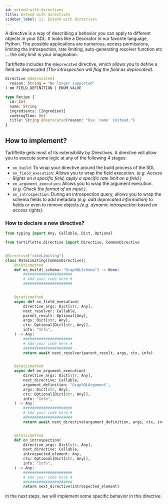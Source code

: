 ```yaml
---
id: extend-with-directives
title: Extend with directives
sidebar_label: 11. Extend with directives
---
```


A directive is a way of describing a behavior you can apply to different objects in your SDL. It looks like a Decorator in our favorite language, Python. The possible applications are numerous, access permissions, limiting the introspection, rate limiting, auto-generating resolver function etc ... the only limit is your imagination.

Tartiflette includes the `@deprecated` directive, which allows you to define a field as deprecated _(The introspection will flag the field as deprecated)_.

```graphql
directive @deprecated(
  reason: String = "No longer supported"
) on FIELD_DEFINITION | ENUM_VALUE

type Recipe {
  id: Int
  name: String
  ingredients: [Ingredient]
  cookingTime: Int
  title: String @deprecated(reason: "Use `name` instead.")
}
```

## How to implement?

Tartiflette gets most of its extensibility by Directives. A directive will allow you to execute some logic at any of the following 4 stages:

* `on_build`: To wrap your directive around the build process of the SDL
* `on_field_execution`: Allows you to wrap the field execution. _(e.g. Access Rights on a specific field, apply a specific rate limit on a field.)_
* `on_argument_execution`: Allows you to wrap the argument execution. _(e.g. Check the format of an input.)_.
* `on_introspection`: During an introspection query, allows you to wrap the schema fields to add metadata _(e.g. add deprecated information)_ to fields or even to remove objects _(e.g. dynamic introspection based on access rights)_.

### How to declare a new directive?

```python
from typing import Any, Callable, Dict, Optional

from tartiflette.directive import Directive, CommonDirective


@Directive("rateLimiting")
class RateLimiting(CommonDirective):
    @staticmethod
    def on_build(_schema: "GraphQLSchema") -> None:
        ######################
        # Add your code here #
        ######################


    @staticmethod
    async def on_field_execution(
        directive_args: Dict[str, Any],
        next_resolver: Callable,
        parent_result: Optional[Any],
        args: Dict[str, Any],
        ctx: Optional[Dict[str, Any]],
        info: "Info",
    ) -> Any:
        ######################
        # Add your code here #
        ######################
        return await next_resolver(parent_result, args, ctx, info)


    @staticmethod
    async def on_argument_execution(
        directive_args: Dict[str, Any],
        next_directive: Callable,
        argument_definition: "GraphQLArgument",
        args: Dict[str, Any],
        ctx: Optional[Dict[str, Any]],
        info: "Info",
    ) -> Any:
        ######################
        # Add your code here #
        ######################
        return await next_directive(argument_definition, args, ctx, info)


    @staticmethod
    def on_introspection(
        directive_args: Dict[str, Any],
        next_directive: Callable,
        introspected_element: Any,
        ctx: Optional[Dict[str, Any]],
        info: "Info",
    ) -> Any:
        ######################
        # Add your code here #
        ######################
        return next_directive(introspected_element)
```

In the next steps, we will implement some specific behavior in this directive.
